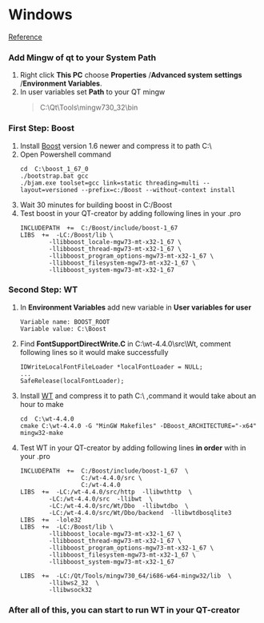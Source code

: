 # Windows
[Reference](https://redmine.webtoolkit.eu/projects/wt/wiki/Installing_Wt_on_MinGW)

### Add Mingw of qt to your System Path
1. Right click **This PC** choose **Properties** /**Advanced system settings** /**Environment Variables**. 
2. In user variables set **Path** to your QT mingw 
	>C:\Qt\Tools\mingw730_32\bin

### First Step: Boost
1.  Install [Boost](https://www.boost.org/) version 1.6 newer and compress it to path C:\
2. Open Powershell command
	```
	cd  C:\boost_1_67_0
	./bootstrap.bat gcc
	./bjam.exe toolset=gcc link=static threading=multi --layout=versioned --prefix=c:/Boost --without-context install
	```
3. Wait 30 minutes for building boost in C:/Boost
4. Test boost in your QT-creator by adding following lines in your .pro
	```
	INCLUDEPATH  +=  C:/Boost/include/boost-1_67
	LIBS  +=  -LC:/Boost/lib \
			-llibboost_locale-mgw73-mt-x32-1_67 \
			-llibboost_thread-mgw73-mt-x32-1_67 \
			-llibboost_program_options-mgw73-mt-x32-1_67 \
			-llibboost_filesystem-mgw73-mt-x32-1_67 \
			-llibboost_system-mgw73-mt-x32-1_67
	```
### Second Step: WT
1. In **Environment Variables** add new variable in **User variables for user**
	```
	Variable name: BOOST_ROOT
	Variable value: C:\Boost
	```
2. Find **FontSupportDirectWrite.C** in C:\wt-4.4.0\src\Wt, comment following lines so it would make successfully
	```
	IDWriteLocalFontFileLoader *localFontLoader = NULL;
	...
	SafeRelease(localFontLoader);
	```
3.  Install [WT](https://www.webtoolkit.eu/wt/download) and compress it to path C:\ ,command it would take about an hour to make
	```
	cd  C:\wt-4.4.0
	cmake C:\wt-4.4.0 -G "MinGW Makefiles" -DBoost_ARCHITECTURE="-x64"
	mingw32-make
	```
4. Test WT in your QT-creator by adding following lines **in order** with in your .pro 
	```
	INCLUDEPATH  +=  C:/Boost/include/boost-1_67  \
					 C:/wt-4.4.0/src \
					 C:/wt-4.4.0
	LIBS  +=  -LC:/wt-4.4.0/src/http  -llibwthttp  \
			-LC:/wt-4.4.0/src  -llibwt  \
			-LC:/wt-4.4.0/src/Wt/Dbo  -llibwtdbo  \
			-LC:/wt-4.4.0/src/Wt/Dbo/backend  -llibwtdbosqlite3
	LIBS  +=  -lole32
	LIBS  +=  -LC:/Boost/lib \
			-llibboost_locale-mgw73-mt-x32-1_67 \
			-llibboost_thread-mgw73-mt-x32-1_67 \
			-llibboost_program_options-mgw73-mt-x32-1_67 \
			-llibboost_filesystem-mgw73-mt-x32-1_67 \
			-llibboost_system-mgw73-mt-x32-1_67
	
	LIBS  +=  -LC:/Qt/Tools/mingw730_64/i686-w64-mingw32/lib  \
			-llibws2_32  \
			-llibwsock32
	```
### After all of this, you can start to run WT in your QT-creator

